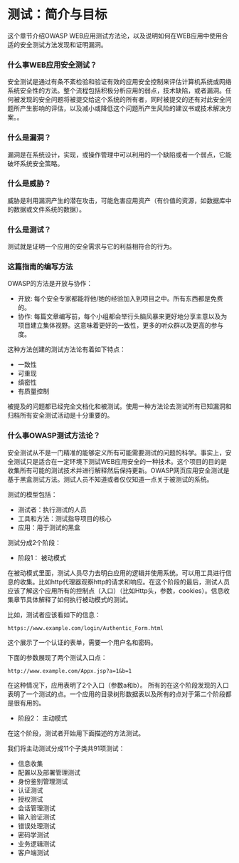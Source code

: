 # 测试：简介与目标

这个章节介绍OWASP WEB应用测试方法论，以及说明如何在WEB应用中使用合适的安全测试方法发现和证明漏洞。

### 什么事WEB应用安全测试？
安全测试是通过有条不紊检验和验证有效的应用安全控制来评估计算机系统或网络系统安全性的方法。整个流程包括积极分析应用的弱点，技术缺陷，或者漏洞。任何被发现的安全问题将被提交给这个系统的所有者，同时被提交的还有对此安全问题所产生影响的评估，以及减小或降低这个问题所产生风险的建议书或技术解决方案。。


### 什么是漏洞？
漏洞是在系统设计，实现，或操作管理中可以利用的一个缺陷或者一个弱点，它能破坏系统安全策略。


### 什么是威胁？
威胁是利用漏洞产生的潜在攻击，可能危害应用资产（有价值的资源，如数据库中的数据或文件系统的数据）。


### 什么是测试？
测试就是证明一个应用的安全需求与它的利益相符合的行为。


### 这篇指南的编写方法

OWASP的方法是开放与协作：
* 开放: 每个安全专家都能将他/她的经验加入到项目之中。所有东西都是免费的。
* 协作: 每篇文章编写前，每个小组都会举行头脑风暴来更好地分享主意以及为项目建立集体视野。这意味着更好的一致性，更多的听众群以及更高的参与度。


这种方法创建的测试方法论有着如下特点：
* 一致性
* 可重现
* 缜密性
* 有质量控制


被提及的问题都已经完全文档化和被测试。使用一种方法论去测试所有已知漏洞和归档所有安全测试活动是十分重要的。


### 什么事OWASP测试方法论？

安全测试从不是一门精准的能够定义所有可能需要测试的问题的科学。事实上，安全测试只是适合在一定环境下测试WEB应用安全的一种技术。这个项目的目的是收集所有可能的测试技术并进行解释然后保持更新。OWASP网页应用安全测试是基于黑盒测试方法。测试人员不知道或者仅仅知道一点关于被测试的系统。


测试的模型包括：
* 测试者：执行测试的人员
* 工具和方法：测试指导项目的核心
* 应用：用于测试的黑盒


测试分成2个阶段：
* 阶段1： 被动模式

在被动模式里面，测试人员尽力去明白应用的逻辑并使用系统。可以用工具进行信息的收集。比如http代理器观察http的请求和响应。在这个阶段的最后，测试人员应该了解这个应用所有的控制点（入口）（比如Http头，参数，cookies）。信息收集章节具体解释了如何执行被动模式的测试。

比如，测试者应该看如下的信息：
```
https://www.example.com/login/Authentic_Form.html
```

这个展示了一个认证的表单，需要一个用户名和密码。


下面的参数展现了两个测试入口点：
```
http://www.example.com/Appx.jsp?a=1&b=1
```


在这种情况下，应用表明了2个入口（参数a和b）。
所有的在这个阶段发现的入口表明了一个测试的点。一个应用的目录树形数据表以及所有的点对于第二个阶段都是很有用的。


* 阶段2： 主动模式

在这个阶段，测试者开始用下面描述的方法测试。


我们将主动测试分成11个子类共91项测试：
* 信息收集
* 配置以及部署管理测试
* 身份鉴别管理测试
* 认证测试
* 授权测试
* 会话管理测试
* 输入验证测试
* 错误处理测试
* 密码学测试
* 业务逻辑测试
* 客户端测试

